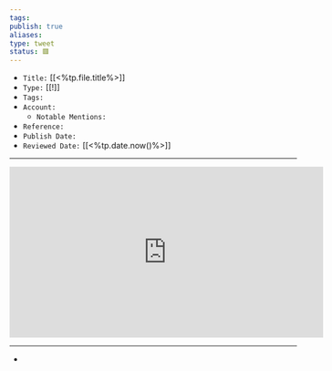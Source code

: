 ```yaml
---
tags: 
publish: true
aliases: 
type: tweet
status: 🟥️
---
```


- `Title:` [[<%tp.file.title%>]]
- `Type:` [[!]]
- `Tags:` 
- `Account:` 
	- `Notable Mentions:`
- `Reference:` 
- `Publish Date:` 
- `Reviewed Date:` [[<%tp.date.now()%>]]

---

<center><iframe border=0 frameborder=0 height=300 width=550 src="https://twitframe.com/show?url="></iframe></center>

---

- 